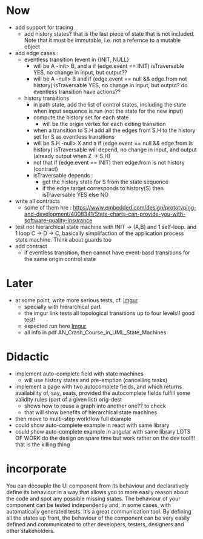 # Now
- add support for tracing
  - add history states? that is the last piece of state that is not included. Note that it must 
  be immutable, i.e. not a refernce to a mutable object
- add edge cases : 
  - eventless transition (event in {INIT, NULL}
    - will be A -init> B, and a if (edge.event == INIT) isTraversable YES, no change in input, 
    but output??
    - will be A -null> B and if (edge.event == null && edge.from not history) isTraversable YES, no 
    change in input, but output? do eventless transition have actions?? 
  - history transitions
    - in path state, add the list of control states, including the state when input sequence is 
    run (not the state for the new input)
    - compute the history set for each state
      - will be the origin vertex for each exiting transition 
    - when a transition to S.H add all the edges from S.H to the history set for S as eventless 
    transitions
    - will be S.H -null> X and a if (edge.event == null && edge.from is history) isTraversable will
     depend, no change in input, and output (already output when Z -> S.H)
    - not that if (edge.event == INIT) then edge.from is not history (contract)
    - isTraversable depends :
      - get the history state for S from the state sequence
      - if the edge.target corresponds to history(S) then isTraversable YES else NO
- write all contracts
  - some of them hre : https://www.embedded.com/design/prototyping-and-development/4008341/State-charts-can-provide-you-with-software-quality-insurance
- test not hierarchical state machine with INIT -> (A,B) and 1 self-loop. and 1 loop C -> D -> C,
 basically simplifaction of the application process state machine. Think about guards too
- add contract
  - if eventless transition, then cannot have event-basd transitions for the same origin control 
  state

# Later
- at some point, write more serious tests, cf. [Imgur](https://i.imgur.com/IWoe84U.png)
  - specially with hierarchical part
  - the imgur link tests all topological transitions up to four levels!! good test!
  - expected run here [Imgur](https://i.imgur.com/Lei0BcM.png)
  - all info in pdf AN_Crash_Course_in_UML_State_Machines

# Didactic
- implement auto-complete field with state machines
  - will use history states and pre-emption (cancelling tasks)
- implement a page with two autocomplete fields, and which returns availability of, say, seats, 
provided the autocomplete fields fulfill some validity rules (part of a given list) orig-dest
  - shows how to reuse a graph into another one?? to check
  - that will show benefits of hierarchical state machines
- then move to multi-step workflow full example
- could show auto-complete example in react with same library
- could show auto-complete example in angular with same library
LOTS OF WORK
do the design on spare time but work rather on the dev tool!!! that is the killing thing

# incorporate

You can decouple the UI component from its behaviour and declaratively define its behaviour in a way that allows you to more easily reason about the code and spot any possible missing states.
The behaviour of your component can be tested independently and, in some cases, with automatically generated tests.
It’s a great communication tool. By defining all the states up front, the behaviour of the component can be very easily defined and communicated to other developers, testers, designers and other stakeholders.
